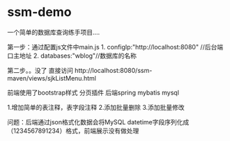 # ssm-demo
一个简单的数据库查询练手项目....    

第一步：通过配置js文件中main.js 
    1. configIp:"http://localhost:8080"  //后台端口主地址
		2. databases:"wblog"//数据库的名称
    
第二步。。没了 直接访问  http://localhost:8080/ssm-maven/views/sjkListMenu.html

前端使用了bootstrap样式 分页插件
后端spring mybatis mysql  


1.增加简单的表注释，表字段注释
2.添加批量删除
3.添加批量修改







问题：后端通过json格式化数据会将MySQL datetime字段序列化成（1234567891234）格式，前端展示没有做处理
